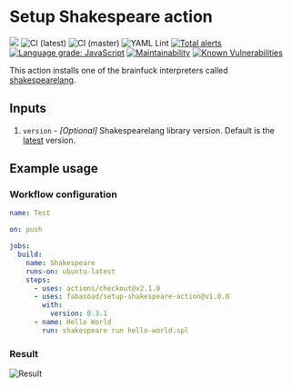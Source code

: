 # Setup Shakespeare action
![](https://img.shields.io/github/v/release/fabasoad/setup-shakespeare-action?include_prereleases) ![CI (latest)](https://github.com/fabasoad/setup-shakespeare-action/workflows/CI%20(latest)/badge.svg) ![CI (master)](https://github.com/fabasoad/setup-shakespeare-action/workflows/CI%20(master)/badge.svg) ![YAML Lint](https://github.com/fabasoad/setup-shakespeare-action/workflows/YAML%20Lint/badge.svg) [![Total alerts](https://img.shields.io/lgtm/alerts/g/fabasoad/setup-shakespeare-action.svg?logo=lgtm&logoWidth=18)](https://lgtm.com/projects/g/fabasoad/setup-shakespeare-action/alerts/) [![Language grade: JavaScript](https://img.shields.io/lgtm/grade/javascript/g/fabasoad/setup-shakespeare-action.svg?logo=lgtm&logoWidth=18)](https://lgtm.com/projects/g/fabasoad/setup-shakespeare-action/context:javascript) [![Maintainability](https://api.codeclimate.com/v1/badges/2f420ee213901de286fe/maintainability)](https://codeclimate.com/github/fabasoad/setup-shakespeare-action/maintainability) [![Known Vulnerabilities](https://snyk.io/test/github/fabasoad/setup-shakespeare-action/badge.svg?targetFile=package.json)](https://snyk.io/test/github/fabasoad/setup-shakespeare-action?targetFile=package.json)

This action installs one of the brainfuck interpreters called [shakespearelang](https://pypi.org/project/shakespearelang/). 

## Inputs
1. `version` - _[Optional]_ Shakespearelang library version. Default is the [latest](https://pypi.org/project/shakespearelang/) version.

## Example usage

### Workflow configuration

```yaml
name: Test

on: push

jobs:
  build:
    name: Shakespeare
    runs-on: ubuntu-latest
    steps:
      - uses: actions/checkout@v2.1.0
      - uses: fabasoad/setup-shakespeare-action@v1.0.0
        with:
          version: 0.3.1
      - name: Hello World
        run: shakespeare run hello-world.spl

```

### Result
![Result](https://raw.githubusercontent.com/fabasoad/setup-shakespeare-action/master/screenshot.png)
